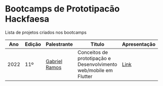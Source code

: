 # Bootcamps de Prototipacão Hackfaesa

Lista de projetos criados nos bootcamps

| Ano  | Edição | Palestrante                                              | Titulo                                                            | Apresentação                                                                                                       | Projeto                                                                     |
|------|--------|----------------------------------------------------------|-------------------------------------------------------------------|--------------------------------------------------------------------------------------------------------------------|-----------------------------------------------------------------------------|
| 2022 | 11º    | [Gabriel Ramos](https://www.linkedin.com/in/whosramoss/) | Conceitos de prototipação e Desenvolvimento web/mobile em Flutter | [Link](https://github.com/HackFaesa/hack-bootcamps/blob/main/documents/Bootcamp%20-%20Prototipacao%20-%202022.pdf) | [Link](https://github.com/HackFaesa/hack-bootcamps/tree/main/bootcamp_2022) |

